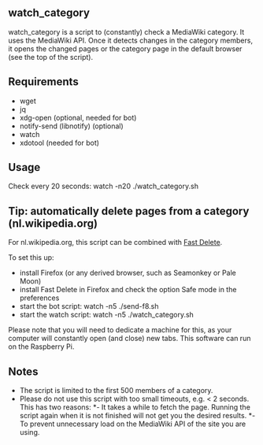 watch_category
--------------
watch_category is a script to (constantly) check a MediaWiki category. It uses the MediaWiki API. Once it detects changes in the category members, it opens the changed pages or the category page in the default browser (see the top of the script).

Requirements
------------
* wget
* jq
* xdg-open (optional, needed for bot)
* notify-send (libnotify) (optional)
* watch
* xdotool (needed for bot)

Usage
------
Check every 20 seconds:
  watch -n20 ./watch_category.sh

Tip: automatically delete pages from a category (nl.wikipedia.org)
----
For nl.wikipedia.org, this script can be combined with [Fast Delete](https://addons.mozilla.org/en-US/addon/fast-delete/).

To set this up:
* install Firefox (or any derived browser, such as Seamonkey or Pale Moon)
* install Fast Delete in Firefox and check the option Safe mode in the preferences
* start the bot script: watch -n5 ./send-f8.sh
* start the watch script: watch -n5 ./watch_category.sh

Please note that you will need to dedicate a machine for this, as your computer will constantly open (and close) new tabs. This software can run on the Raspberry Pi.

Notes
-----
* The script is limited to the first 500 members of a category.
* Please do not use this script with too small timeouts, e.g. < 2 seconds. This has two reasons:
*- It takes a while to fetch the page. Running the script again when it is not finished will not get you the desired results.
*- To prevent unnecessary load on the MediaWiki API of the site you are using.

